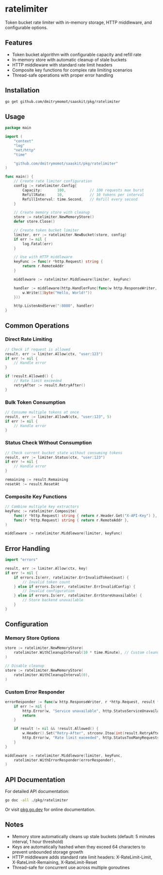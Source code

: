 # ratelimiter

Token bucket rate limiter with in-memory storage, HTTP middleware, and configurable options.

## Features

- Token bucket algorithm with configurable capacity and refill rate
- In-memory store with automatic cleanup of stale buckets
- HTTP middleware with standard rate limit headers
- Composite key functions for complex rate limiting scenarios
- Thread-safe operations with proper error handling

## Installation

```bash
go get github.com/dmitrymomot/saaskit/pkg/ratelimiter
```

## Usage

```go
package main

import (
    "context"
    "log"
    "net/http"
    "time"

    "github.com/dmitrymomot/saaskit/pkg/ratelimiter"
)

func main() {
    // Create rate limiter configuration
    config := ratelimiter.Config{
        Capacity:       100,           // 100 requests max burst
        RefillRate:     10,            // 10 tokens per interval
        RefillInterval: time.Second,   // Refill every second
    }

    // Create memory store with cleanup
    store := ratelimiter.NewMemoryStore()
    defer store.Close()

    // Create token bucket limiter
    limiter, err := ratelimiter.NewBucket(store, config)
    if err != nil {
        log.Fatal(err)
    }

    // Use with HTTP middleware
    keyFunc := func(r *http.Request) string {
        return r.RemoteAddr
    }

    middleware := ratelimiter.Middleware(limiter, keyFunc)

    handler := middleware(http.HandlerFunc(func(w http.ResponseWriter, r *http.Request) {
        w.Write([]byte("Hello, World!"))
    }))

    http.ListenAndServe(":8080", handler)
}
```

## Common Operations

### Direct Rate Limiting

```go
// Check if request is allowed
result, err := limiter.Allow(ctx, "user:123")
if err != nil {
    // Handle error
}

if !result.Allowed() {
    // Rate limit exceeded
    retryAfter := result.RetryAfter()
}
```

### Bulk Token Consumption

```go
// Consume multiple tokens at once
result, err := limiter.AllowN(ctx, "user:123", 5)
if err != nil {
    // Handle error
}
```

### Status Check Without Consumption

```go
// Check current bucket state without consuming tokens
result, err := limiter.Status(ctx, "user:123")
if err != nil {
    // Handle error
}

remaining := result.Remaining
resetAt := result.ResetAt
```

### Composite Key Functions

```go
// Combine multiple key extractors
keyFunc := ratelimiter.Composite(
    func(r *http.Request) string { return r.Header.Get("X-API-Key") },
    func(r *http.Request) string { return r.RemoteAddr },
)

middleware := ratelimiter.Middleware(limiter, keyFunc)
```

## Error Handling

```go
import "errors"

result, err := limiter.Allow(ctx, key)
if err != nil {
    if errors.Is(err, ratelimiter.ErrInvalidTokenCount) {
        // Invalid token count
    } else if errors.Is(err, ratelimiter.ErrInvalidConfig) {
        // Invalid configuration
    } else if errors.Is(err, ratelimiter.ErrStoreUnavailable) {
        // Store backend unavailable
    }
}
```

## Configuration

### Memory Store Options

```go
store := ratelimiter.NewMemoryStore(
    ratelimiter.WithCleanupInterval(10 * time.Minute), // Custom cleanup interval
)

// Disable cleanup
store := ratelimiter.NewMemoryStore(
    ratelimiter.WithCleanupInterval(0),
)
```

### Custom Error Responder

```go
errorResponder := func(w http.ResponseWriter, r *http.Request, result *ratelimiter.Result, err error) {
    if err != nil {
        http.Error(w, "Service unavailable", http.StatusServiceUnavailable)
        return
    }

    if result != nil && !result.Allowed() {
        w.Header().Set("Retry-After", strconv.Itoa(int(result.RetryAfter().Seconds())))
        http.Error(w, "Rate limit exceeded", http.StatusTooManyRequests)
    }
}

middleware := ratelimiter.Middleware(limiter, keyFunc,
    ratelimiter.WithErrorResponder(errorResponder),
)
```

## API Documentation

For detailed API documentation:

```bash
go doc -all ./pkg/ratelimiter
```

Or visit [pkg.go.dev](https://pkg.go.dev/github.com/dmitrymomot/saaskit/pkg/ratelimiter) for online documentation.

## Notes

- Memory store automatically cleans up stale buckets (default: 5 minutes interval, 1 hour threshold)
- Keys are automatically hashed when they exceed 64 characters to prevent unbounded storage growth
- HTTP middleware adds standard rate limit headers: X-RateLimit-Limit, X-RateLimit-Remaining, X-RateLimit-Reset
- Thread-safe for concurrent use across multiple goroutines
